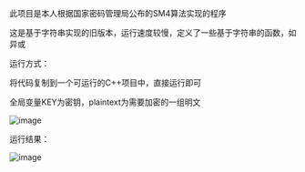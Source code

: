 此项目是本人根据国家密码管理局公布的SM4算法实现的程序

这是基于字符串实现的旧版本，运行速度较慢，定义了一些基于字符串的函数，如异或

运行方式：

将代码复制到一个可运行的C++项目中，直接运行即可

全局变量KEY为密钥，plaintext为需要加密的一组明文

![image](https://user-images.githubusercontent.com/104297950/181808974-2078c9b1-25b2-4b82-85ff-056399ceecd3.png)

运行结果：

![image](https://user-images.githubusercontent.com/104297950/181809189-d8bdb67b-72e5-4ea4-8e36-5d62ea55d7f0.png)
